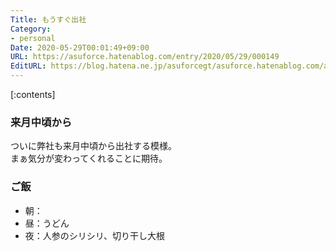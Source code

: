 ```yaml
---
Title: もうすぐ出社
Category:
- personal
Date: 2020-05-29T00:01:49+09:00
URL: https://asuforce.hatenablog.com/entry/2020/05/29/000149
EditURL: https://blog.hatena.ne.jp/asuforcegt/asuforce.hatenablog.com/atom/entry/26006613575699692
---
```


[:contents]

###  来月中頃から

ついに弊社も来月中頃から出社する模様。  
まぁ気分が変わってくれることに期待。

### ご飯

- 朝：
- 昼：うどん
- 夜：人参のシリシリ、切り干し大根
